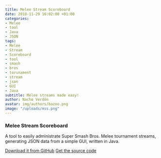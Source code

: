 ```yaml
---
title: Melee Stream Scoreboard
date: 2018-11-29 16:02:00 +01:00
categories:
- Melee
- tool
- Java
- JSON
tags:
- Melee
- Stream
- Scoreboard
- tool
- smash
- bros
- torunament
- stream
- json
- GUI
- Java
subtitle: Melee streams made easy!
author: Nacho Verdón
avatar: img/authors/bazoo.png
image: "/uploads/mss.png"
---
```


### Melee Stream Scoreboard

A tool to easily administrate Super Smash Bros. Melee tournament streams, generating JSON data from a simple GUI, written in Java.

[Download it from GitHub](https://github.com/nachoverdon/MeleeStreamScoreboard/releases/tag/0.1)
[Get the source code](https://github.com/nachoverdon/MeleeStreamScoreboard)
